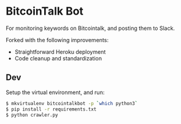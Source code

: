 # BitcoinTalk Bot

For monitoring keywords on Bitcointalk, and posting them to Slack.

Forked with the following improvements:
 - Straightforward Heroku deployment
 - Code cleanup and standardization

## Dev

Setup the virtual environment, and run:

```bash
$ mkvirtualenv bitcointalkbot -p `which python3`
$ pip install -r requirements.txt
$ python crawler.py
```
